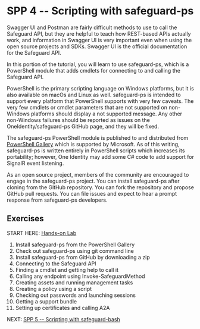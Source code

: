 # SPP 4 -- Scripting with safeguard-ps

Swagger UI and Postman are fairly difficult methods to use to call the
Safeguard API, but they are helpful to teach how REST-based APIs actually work,
and information in Swagger UI is very important even when using the open source
projects and SDKs. Swagger UI is the official documentation for the Safeguard
API.

In this portion of the tutorial, you will learn to use safeguard-ps, which is a
PowerShell module that adds cmdlets for connecting to and calling the Safeguard
API.

PowerShell is the primary scripting language on Windows platforms, but it is
also available on macOs and Linux as well. safeguard-ps is intended to support
every platform that PowerShell supports with very few caveats. The very few
cmdlets or cmdlet parameters that are not supported on non-Windows platforms
should display a not supported message. Any other non-Windows failures should
be reported as issues on the OneIdentity/safeguard-ps GitHub page, and they
will be fixed.

The safeguard-ps PowerShell module is published to and distributed from
[PowerShell Gallery](https://www.powershellgallery.com/) which is supported by
Microsoft. As of this writing, safeguard-ps is written entirely in PowerShell
scripts which increases its portability; however, One Identity may add some C#
code to add support for SignalR event listening.

As an open source project, members of the community are encouraged to engage in
the safeguard-ps project. You can install safeguard-ps after cloning from the
GitHub repository. You can fork the repository and propose GitHub pull
requests. You can file issues and expect to hear a prompt response from
safeguard-ps developers.

## Exercises

START HERE: [Hands-on Lab](safeguard-ps-hol.md)

1. Install safeguard-ps from the PowerShell Gallery
2. Check out safeguard-ps using git command line
3. Install safeguard-ps from GitHub by downloading a zip
4. Connecting to the Safeguard API
5. Finding a cmdlet and getting help to call it
6. Calling any endpoint using Invoke-SafeguardMethod
7. Creating assets and running management tasks
8. Creating a policy using a script
9. Checking out passwords and launching sessions
10. Getting a support bundle
11. Setting up certificates and calling A2A

NEXT: [SPP 5 -- Scripting with safeguard-bash](../spp5-safeguard-bash)
